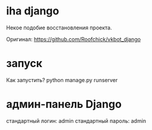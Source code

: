 # iha django 
Некое подобие восстановления проекта.

Оригинал: https://github.com/Roofchick/vkbot_django

# запуск
Как запустить?
python manage.py runserver

# админ-панель Django
стандартный логин: admin
стандартный пароль: admin

